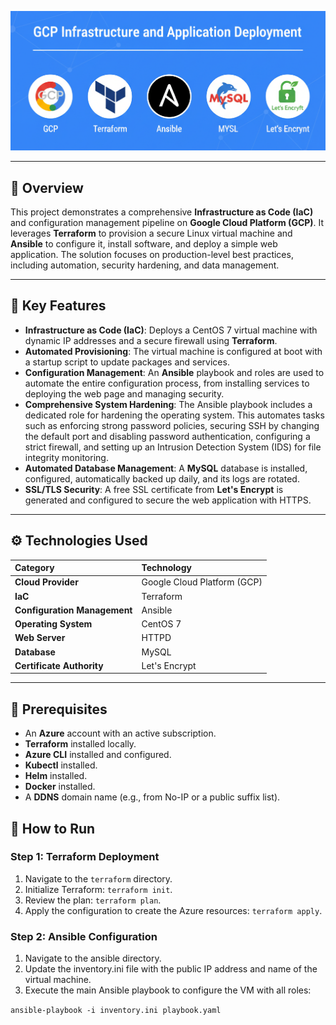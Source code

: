 ![gcp-project Icone](gcp-project-banner.png)

<hr>

## 📝 Overview

This project demonstrates a comprehensive **Infrastructure as Code (IaC)** and configuration management pipeline on **Google Cloud Platform (GCP)**. It leverages **Terraform** to provision a secure Linux virtual machine and **Ansible** to configure it, install software, and deploy a simple web application. The solution focuses on production-level best practices, including automation, security hardening, and data management.

<hr>

## 🚀 Key Features

* **Infrastructure as Code (IaC)**: Deploys a CentOS 7 virtual machine with dynamic IP addresses and a secure firewall using **Terraform**.
* **Automated Provisioning**: The virtual machine is configured at boot with a startup script to update packages and services.
* **Configuration Management**: An **Ansible** playbook and roles are used to automate the entire configuration process, from installing services to deploying the web page and managing security.
* **Comprehensive System Hardening**: The Ansible playbook includes a dedicated role for hardening the operating system. This automates tasks such as enforcing strong password policies, securing SSH by changing the default port and disabling password authentication, configuring a strict firewall, and setting up an Intrusion Detection System (IDS) for file integrity monitoring.
* **Automated Database Management**: A **MySQL** database is installed, configured, automatically backed up daily, and its logs are rotated.
* **SSL/TLS Security**: A free SSL certificate from **Let's Encrypt** is generated and configured to secure the web application with HTTPS.

<hr>

## ⚙️ Technologies Used

| Category | Technology |
| :--- | :--- |
| **Cloud Provider** | Google Cloud Platform (GCP) |
| **IaC** | Terraform |
| **Configuration Management** | Ansible |
| **Operating System** | CentOS 7 |
| **Web Server** | HTTPD |
| **Database** | MySQL |
| **Certificate Authority** | Let's Encrypt |

<hr>

## 🔧 Prerequisites

* An **Azure** account with an active subscription.
* **Terraform** installed locally.
* **Azure CLI** installed and configured.
* **Kubectl** installed.
* **Helm** installed.
* **Docker** installed.
* A **DDNS** domain name (e.g., from No-IP or a public suffix list).

## 🚀 How to Run

### Step 1: Terraform Deployment

1.  Navigate to the `terraform` directory.
2.  Initialize Terraform: `terraform init`.
3.  Review the plan: `terraform plan`.
4.  Apply the configuration to create the Azure resources: `terraform apply`.

### Step 2: Ansible Configuration
1. Navigate to the ansible directory.
2. Update the inventory.ini file with the public IP address and name of the virtual machine.
3. Execute the main Ansible playbook to configure the VM with all roles:

`ansible-playbook -i inventory.ini playbook.yaml`